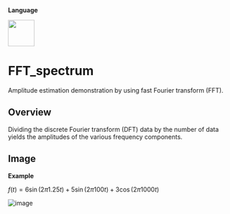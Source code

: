**Language**
<p>
<img src="https://cdn.jsdelivr.net/gh/devicons/devicon/icons/matlab/matlab-original.svg" width="60"/>
<p>


# FFT_spectrum
Amplitude estimation demonstration by using fast Fourier transform (FFT).

## Overview
Dividing the discrete Fourier transform (DFT) data by the number of data yields the amplitudes of the various frequency components.

## Image

__Example__

$f(t) = 6 \sin(2\pi 1.25t) + 5 \sin(2\pi 100t) + 3 \cos(2\pi 1000t)$

![image](https://user-images.githubusercontent.com/114337358/199769283-c5e9a5c8-cb95-472a-afbf-bed8d7868a53.png)
